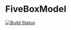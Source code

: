 # FiveBoxModel

[![Build Status](https://github.com/DanielJonathanPals/FiveBoxModel.jl/actions/workflows/CI.yml/badge.svg?branch=master)](https://github.com/DanielJonathanPals/FiveBoxModel.jl/actions/workflows/CI.yml?query=branch%3Amaster)
